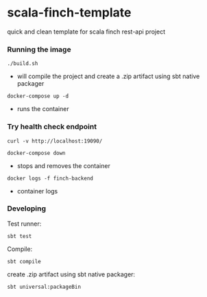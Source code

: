 # scala-finch-template
quick and clean template for scala finch rest-api project

### Running the image
```
./build.sh
```
* will compile the project and create a .zip artifact using sbt native packager

```
docker-compose up -d
```
* runs the container

### Try health check endpoint
```
curl -v http://localhost:19090/
```
```
docker-compose down
```
* stops and removes the container

```
docker logs -f finch-backend
```
* container logs

### Developing

Test runner:
```
sbt test
```
Compile:
```
sbt compile
```
create .zip artifact using sbt native packager:
```
sbt universal:packageBin
```







